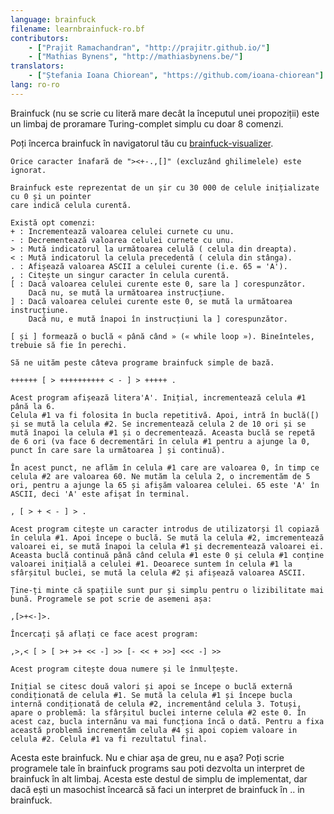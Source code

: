 ```yaml
---
language: brainfuck
filename: learnbrainfuck-ro.bf
contributors:
    - ["Prajit Ramachandran", "http://prajitr.github.io/"]
    - ["Mathias Bynens", "http://mathiasbynens.be/"]
translators:
    - ["Ștefania Ioana Chiorean", "https://github.com/ioana-chiorean"]
lang: ro-ro
---
```


Brainfuck (nu se scrie cu literă mare decât la începutul unei propoziții) este un limbaj de proramare Turing-complet simplu cu doar 8 comenzi. 

Poți încerca brainfuck în navigatorul tău cu [brainfuck-visualizer](http://fatiherikli.github.io/brainfuck-visualizer/).

```
Orice caracter înafară de "><+-.,[]" (excluzând ghilimelele) este ignorat.

Brainfuck este reprezentat de un șir cu 30 000 de celule inițializate cu 0 și un pointer 
care indică celula curentă. 

Există opt comenzi:
+ : Incrementează valoarea celulei curnete cu unu.
- : Decrementează valoarea celulei curnete cu unu.
> : Mută indicatorul la următoarea celulă ( celula din dreapta).
< : Mută indicatorul la celula precedentă ( celula din stânga).
. : Afișează valoarea ASCII a celulei curente (i.e. 65 = 'A').
, : Citește un singur caracter în celula curentă.
[ : Dacă valoarea celulei curente este 0, sare la ] corespunzător.
    Dacă nu, se mută la următoarea instrucțiune.
] : Dacă valoarea celulei curente este 0, se mută la următoarea instrucțiune.
    Dacă nu, e mută înapoi în instrucțiuni la ] corespunzător.

[ și ] formează o buclă « până când » (« while loop »). Bineînteles, trebuie să fie în perechi. 

Să ne uităm peste câteva programe brainfuck simple de bază.

++++++ [ > ++++++++++ < - ] > +++++ .

Acest program afișează litera'A'. Inițial, incrementează celula #1 până la 6.
Celula #1 va fi folosita în bucla repetitivă. Apoi, intră în buclă([) și se mută la celula #2. Se incrementează celula 2 de 10 ori și se mută înapoi la celula #1 și o decrementează. Aceasta buclă se repetă de 6 ori (va face 6 decrementări în celula #1 pentru a ajunge la 0, punct în care sare la următoarea ] și continuă). 

În acest punct, ne aflăm în celula #1 care are valoarea 0, în timp ce celula #2 are valoarea 60. Ne mutăm la celula 2, o incrementăm de 5 ori, pentru a ajunge la 65 și afișăm valoarea celulei. 65 este 'A' în ASCII, deci 'A' este afișat în terminal.

, [ > + < - ] > .

Acest program citește un caracter introdus de utilizatorși îl copiază în celula #1. Apoi începe o buclă. Se mută la celula #2, imcrementează valoarei ei, se mută înapoi la celula #1 și decrementează valoarei ei. Aceasta buclă continuă până când celula #1 este 0 și celula #1 conține valoarei inițială a celulei #1. Deoarece suntem în celula #1 la sfârșitul buclei, se mută la celula #2 și afișează valoarea ASCII. 

Ține-ți minte că spațiile sunt pur și simplu pentru o lizibilitate mai bună. Programele se pot scrie de asemeni așa: 

,[>+<-]>.

Încercați șă aflați ce face acest program:

,>,< [ > [ >+ >+ << -] >> [- << + >>] <<< -] >>

Acest program citește doua numere și le înmulțește.

Inițial se citesc două valori și apoi se începe o buclă externă condiționată de celula #1. Se mută la celula #1 și începe bucla internă condiționată de celula #2, incrementând celula 3. Totuși, apare o problemă: la sfârșitul buclei interne celula #2 este 0. În acest caz, bucla internănu va mai funcționa încă o dată. Pentru a fixa această problemă incrementăm celula #4 și apoi copiem valoare in celula #2. Celula #1 va fi rezultatul final. 

```

Acesta este brainfuck. Nu e chiar așa de greu, nu e așa? 
Poți scrie programele tale în brainfuck programs sau poti dezvolta un interpret de brainfuck în alt limbaj. Acesta este destul de simplu de implementat, dar dacă ești un masochist încearcă să faci un interpret de brainfuck în .. in brainfuck.
